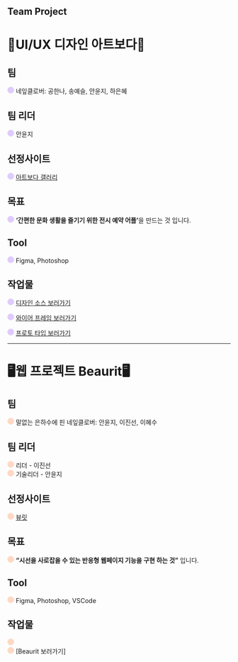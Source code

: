 ## Team Project  
# <h1>📱UI/UX 디자인 아트보다📱</h1>  

## 팀
![보라원](1.UI,UX디자인-artboda팀프로젝트/images/purple-circle.png) 네잎클로버: 공한나, 송예슬, 안윤지, 하은혜
## 팀 리더
![보라원](1.UI,UX디자인-artboda팀프로젝트/images/purple-circle.png) 안윤지

## 선정사이트
![보라원](1.UI,UX디자인-artboda팀프로젝트/images/purple-circle.png) [아트보다 갤러리](https://www.artbodagallery.com/)

## 목표
![보라원](1.UI,UX디자인-artboda팀프로젝트/images/purple-circle.png)  <strong>‘간편한 문화 생활을 즐기기 위한 전시 예약 어플’</strong>을 만드는 것 입니다.

## Tool
![보라원](1.UI,UX디자인-artboda팀프로젝트/images/purple-circle.png) Figma, Photoshop

## 작업물
![보라원](1.UI,UX디자인-artboda팀프로젝트/images/purple-circle.png) [디자인 소스 보러가기](https://www.figma.com/design/6BDxDXycL2p5GzuZ5MmI5O/%EB%84%A4%EC%9E%8E%ED%81%B4%EB%A1%9C%EB%B2%84-%2F-UIUX-%EB%A6%AC%EB%94%94%EC%9E%90%EC%9D%B8-%ED%8C%80-%ED%94%84%EB%A1%9C%EC%A0%9D%ED%8A%B8?node-id=1-2&t=pEUSJYLdNzGhj8LX-0)  

![보라원](1.UI,UX디자인-artboda팀프로젝트/images/purple-circle.png) [와이어 프레임 보러가기](https://www.figma.com/design/6BDxDXycL2p5GzuZ5MmI5O/%EB%84%A4%EC%9E%8E%ED%81%B4%EB%A1%9C%EB%B2%84-%2F-UIUX-%EB%A6%AC%EB%94%94%EC%9E%90%EC%9D%B8-%ED%8C%80-%ED%94%84%EB%A1%9C%EC%A0%9D%ED%8A%B8?node-id=1-3&t=pEUSJYLdNzGhj8LX-0)  

![보라원](1.UI,UX디자인-artboda팀프로젝트/images/purple-circle.png) [프로토 타입 보러가기](https://www.figma.com/proto/TS2cOHTraHXX1VZnR3TV4H/%EB%84%A4%EC%9E%8E%ED%81%B4%EB%A1%9C%EB%B2%84%2F-%EC%95%84%ED%8A%B8%EB%B3%B4%EB%8B%A4-%ED%94%84%EB%A1%9C%ED%86%A0%ED%83%80%EC%9E%85?node-id=4-7150&t=nDtP7HahBkgzNBoo-0&scaling=min-zoom&content-scaling=fixed&page-id=0%3A1)


- - - -   

# <h1>🖥️웹 프로젝트 Beaurit🖥️</h1>

## 팀
![오렌지 원](1.UI,UX디자인-artboda팀프로젝트/images/orange-circle.png) 말없는 은하수에 핀 네잎클로버: 안윤지, 이진선, 이혜수

## 팀 리더
![오렌지 원](1.UI,UX디자인-artboda팀프로젝트/images/orange-circle.png) 리더 - 이진선  
![오렌지 원](1.UI,UX디자인-artboda팀프로젝트/images/orange-circle.png) 기술리더 - 안윤지

## 선정사이트
![오렌지 원](1.UI,UX디자인-artboda팀프로젝트/images/orange-circle.png) [뷰릿](https://beaurit.net/)  

## 목표
![오렌지 원](1.UI,UX디자인-artboda팀프로젝트/images/orange-circle.png) <strong>“시선을 사로잡을 수 있는 반응형 웹페이지 기능을 구현 하는 것”</strong> 입니다.

## Tool
![오렌지 원](1.UI,UX디자인-artboda팀프로젝트/images/orange-circle.png) Figma, Photoshop, VSCode

## 작업물
![오렌지 원](1.UI,UX디자인-artboda팀프로젝트/images/orange-circle.png)  
![오렌지 원](1.UI,UX디자인-artboda팀프로젝트/images/orange-circle.png) [Beaurit 보러가기]
